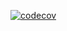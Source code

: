 [![codecov](https://codecov.io/gh/lapanti/lapanti.github.io/branch/master/graph/badge.svg?token=XqBFZwcs7F)](https://codecov.io/gh/lapanti/lapanti.github.io)
